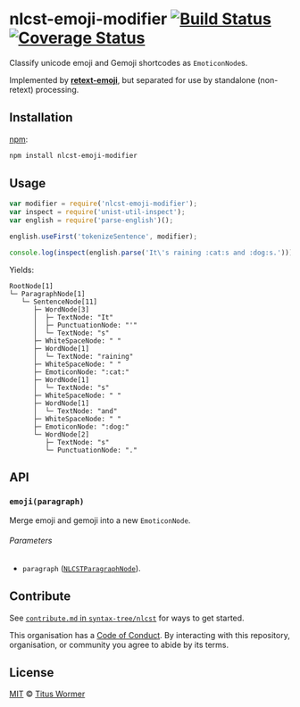 # nlcst-emoji-modifier [![Build Status][travis-badge]][travis] [![Coverage Status][codecov-badge]][codecov]

Classify unicode emoji and Gemoji shortcodes as `EmoticonNode`s.

Implemented by [**retext-emoji**][retext-emoji], but separated for use by
standalone (non-retext) processing.

## Installation

[npm][]:

```bash
npm install nlcst-emoji-modifier
```

## Usage

```javascript
var modifier = require('nlcst-emoji-modifier');
var inspect = require('unist-util-inspect');
var english = require('parse-english')();

english.useFirst('tokenizeSentence', modifier);

console.log(inspect(english.parse('It\'s raining :cat:s and :dog:s.')));
```

Yields:

```text
RootNode[1]
└─ ParagraphNode[1]
   └─ SentenceNode[11]
      ├─ WordNode[3]
      │  ├─ TextNode: "It"
      │  ├─ PunctuationNode: "'"
      │  └─ TextNode: "s"
      ├─ WhiteSpaceNode: " "
      ├─ WordNode[1]
      │  └─ TextNode: "raining"
      ├─ WhiteSpaceNode: " "
      ├─ EmoticonNode: ":cat:"
      ├─ WordNode[1]
      │  └─ TextNode: "s"
      ├─ WhiteSpaceNode: " "
      ├─ WordNode[1]
      │  └─ TextNode: "and"
      ├─ WhiteSpaceNode: " "
      ├─ EmoticonNode: ":dog:"
      └─ WordNode[2]
         ├─ TextNode: "s"
         └─ PunctuationNode: "."
```

## API

### `emoji(paragraph)`

Merge emoji and gemoji into a new `EmoticonNode`.

###### Parameters

*   `paragraph` ([`NLCSTParagraphNode`][paragraph]).

## Contribute

See [`contribute.md` in `syntax-tree/nlcst`][contribute] for ways to get
started.

This organisation has a [Code of Conduct][coc].  By interacting with this
repository, organisation, or community you agree to abide by its terms.

## License

[MIT][license] © [Titus Wormer][author]

<!-- Definitions -->

[travis-badge]: https://img.shields.io/travis/syntax-tree/nlcst-emoji-modifier.svg

[travis]: https://travis-ci.org/syntax-tree/nlcst-emoji-modifier

[codecov-badge]: https://img.shields.io/codecov/c/github/syntax-tree/nlcst-emoji-modifier.svg

[codecov]: https://codecov.io/github/syntax-tree/nlcst-emoji-modifier

[npm]: https://docs.npmjs.com/cli/install

[license]: LICENSE

[author]: http://wooorm.com

[retext-emoji]: https://github.com/wooorm/retext-emoji

[paragraph]: https://github.com/syntax-tree/nlcst#paragraph

[contribute]: https://github.com/syntax-tree/nlcst/blob/master/contributing.md

[coc]: https://github.com/syntax-tree/nlcst/blob/master/code-of-conduct.md
